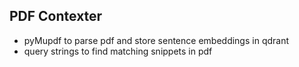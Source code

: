 ## PDF Contexter

- pyMupdf to parse pdf and store sentence embeddings in qdrant
- query strings to find matching snippets in pdf
